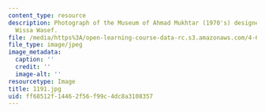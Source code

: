```yaml
---
content_type: resource
description: Photograph of the Museum of Ahmad Mukhtar (1970's) designed by Ramses
  Wissa Wasef.
file: /media/https%3A/open-learning-course-data-rc.s3.amazonaws.com/4-615-the-architecture-of-cairo-spring-2002/ff68512f14462f56f99c4dc8a3108357_1191.jpg
file_type: image/jpeg
image_metadata:
  caption: ''
  credit: ''
  image-alt: ''
resourcetype: Image
title: 1191.jpg
uid: ff68512f-1446-2f56-f99c-4dc8a3108357
---
```

